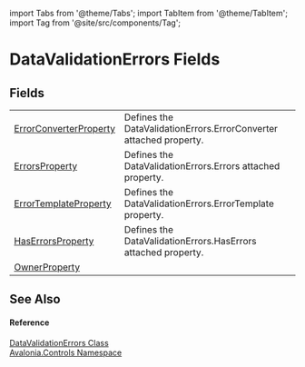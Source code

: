 import Tabs from '@theme/Tabs'; 
import TabItem from '@theme/TabItem'; 
import Tag from '@site/src/components/Tag'; 

# DataValidationErrors Fields




## Fields
<table>
<tr>
<td><a href="F_Avalonia_Controls_DataValidationErrors_ErrorConverterProperty">ErrorConverterProperty</a></td>
<td>Defines the DataValidationErrors.ErrorConverter attached property.</td>
</tr>
<tr>
<td><a href="F_Avalonia_Controls_DataValidationErrors_ErrorsProperty">ErrorsProperty</a></td>
<td>Defines the DataValidationErrors.Errors attached property.</td>
</tr>
<tr>
<td><a href="F_Avalonia_Controls_DataValidationErrors_ErrorTemplateProperty">ErrorTemplateProperty</a></td>
<td>Defines the DataValidationErrors.ErrorTemplate property.</td>
</tr>
<tr>
<td><a href="F_Avalonia_Controls_DataValidationErrors_HasErrorsProperty">HasErrorsProperty</a></td>
<td>Defines the DataValidationErrors.HasErrors attached property.</td>
</tr>
<tr>
<td><a href="F_Avalonia_Controls_DataValidationErrors_OwnerProperty">OwnerProperty</a></td>
<td> </td>
</tr>
</table>

## See Also


#### Reference
<a href="T_Avalonia_Controls_DataValidationErrors">DataValidationErrors Class</a>  
<a href="N_Avalonia_Controls">Avalonia.Controls Namespace</a>  
